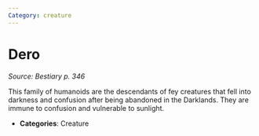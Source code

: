 ```yaml
---
Category: creature
---
```

# Dero  
*Source: Bestiary p. 346*  

This family of humanoids are the descendants of fey creatures that fell into darkness and confusion after being abandoned in the Darklands. They are immune to confusion and vulnerable to sunlight.

- **Categories**: Creature